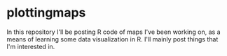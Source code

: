 # plottingmaps
In this repository I'll be posting R code of maps I've been working on, as a means of learning some data visualization in R. I'll mainly post things that I'm interested in.
